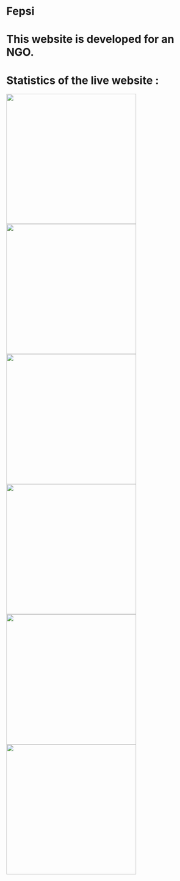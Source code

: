 # Fepsi 
# This website is developed for an NGO.

# Statistics of the live website :


<p float="left">
 
<img src="https://github.com/techschneiderrr/Fepsi/blob/master/assets/img/readme_imgs/1.jpg" width="340">  
<img src="https://github.com/techschneiderrr/Fepsi/blob/master/assets/img/readme_imgs/2.jpg" width="340"> 
<img src="https://github.com/techschneiderrr/Fepsi/blob/master/assets/img/readme_imgs/3.jpg" width="340">
<img src="https://github.com/techschneiderrr/Fepsi/blob/master/assets/img/readme_imgs/4.jpg" width="340">
<img src="https://github.com/techschneiderrr/Fepsi/blob/master/assets/img/readme_imgs/5.jpg" width="340">
<img src="https://github.com/techschneiderrr/Fepsi/blob/master/assets/img/readme_imgs/6.jpg" width="340">
 
</p>
